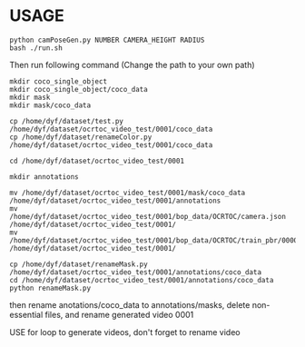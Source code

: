 # USAGE

```
python camPoseGen.py NUMBER CAMERA_HEIGHT RADIUS
bash ./run.sh
```


Then run following command (Change the path to your own path)
```
mkdir coco_single_object
mkdir coco_single_object/coco_data
mkdir mask
mkdir mask/coco_data

cp /home/dyf/dataset/test.py /home/dyf/dataset/ocrtoc_video_test/0001/coco_data
cp /home/dyf/dataset/renameColor.py /home/dyf/dataset/ocrtoc_video_test/0001/coco_data

cd /home/dyf/dataset/ocrtoc_video_test/0001

mkdir annotations

mv /home/dyf/dataset/ocrtoc_video_test/0001/mask/coco_data /home/dyf/dataset/ocrtoc_video_test/0001/annotations
mv /home/dyf/dataset/ocrtoc_video_test/0001/bop_data/OCRTOC/camera.json /home/dyf/dataset/ocrtoc_video_test/0001/
mv /home/dyf/dataset/ocrtoc_video_test/0001/bop_data/OCRTOC/train_pbr/000000/depth /home/dyf/dataset/ocrtoc_video_test/0001/

cp /home/dyf/dataset/renameMask.py /home/dyf/dataset/ocrtoc_video_test/0001/annotations/coco_data
cd /home/dyf/dataset/ocrtoc_video_test/0001/annotations/coco_data
python renameMask.py
```
then rename anotations/coco_data to annotations/masks, delete non-essential files, and rename generated video 0001

USE for loop to generate videos, don't forget to rename video
